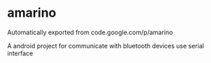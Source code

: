 # amarino
Automatically exported from code.google.com/p/amarino


A android project for communicate with bluetooth devices use serial interface
